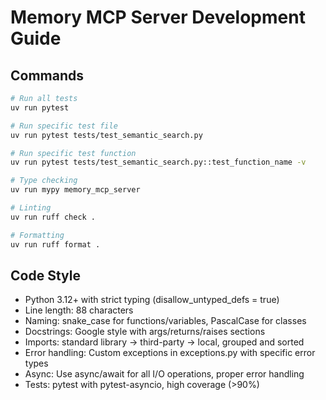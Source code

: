 # Memory MCP Server Development Guide

## Commands
```bash
# Run all tests
uv run pytest

# Run specific test file
uv run pytest tests/test_semantic_search.py

# Run specific test function
uv run pytest tests/test_semantic_search.py::test_function_name -v

# Type checking
uv run mypy memory_mcp_server

# Linting
uv run ruff check .

# Formatting
uv run ruff format .
```

## Code Style
- Python 3.12+ with strict typing (disallow_untyped_defs = true)
- Line length: 88 characters
- Naming: snake_case for functions/variables, PascalCase for classes
- Docstrings: Google style with args/returns/raises sections
- Imports: standard library → third-party → local, grouped and sorted
- Error handling: Custom exceptions in exceptions.py with specific error types
- Async: Use async/await for all I/O operations, proper error handling
- Tests: pytest with pytest-asyncio, high coverage (>90%)